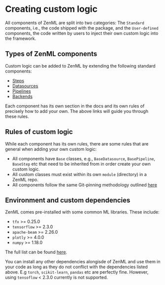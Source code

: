 # Creating custom logic

All components of ZenML are split into two categories: The `Standard` components, i.e., the code shipped with the 
package, and the `User-defined` components, the code written by users to inject their own custom logic into the framework.

## Types of ZenML components
Custom logic can be added to ZenML by extending the following standard components:

* [Steps](../steps/what-is-a-step.md)
* [Datasources](../datasources/what-is-a-datasource.md)
* [Pipelines](../pipelines/what-is-a-pipeline.md)
* [Backends](../backends/what-is-a-backend.md)

Each component has its own section in the docs and its own rules of precisely how to add your own. The above links will 
guide you through these rules.

## Rules of custom logic
While each component has its own rules, there are some rules that are general when adding your own custom logic:

* All components have `Base` classes, e.g., `BaseDatasource`, `BasePipeline`, `BaseStep` etc that need to be inherited from 
in order create your own custom logic.
* All custom classes must exist within its own `module` (directory) in a ZenML repo.
* All components follow the same Git-pinning methodology outlined [here](../repository/integration-with-git.md)


## Environment and custom dependencies
ZenML comes pre-installed with some common ML libraries. These include:

* `tfx` >= 0.25.0
* `tensorflow` >= 2.3.0
* `apache-beam` >= 2.26.0
* `plotly` >= 4.0.0
* `numpy` >= 1.18.0

The full list can be found [here](https://github.com/maiot-io/zenml/blob/main/setup.py).

You can install any other dependencies alongisde of ZenML and use them in your code as long as they do not 
conflict with the dependencies listed above. E.g `torch`, `scikit-learn`, `pandas` etc are perfectly fine. However, 
using `tensoflow` < 2.3.0 currently is not supported.

